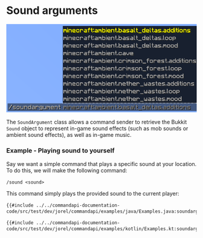 # Sound arguments

![A sound argument command with a list of Minecraft sounds as suggestions](./images/arguments/sound.png)

The `SoundArgument` class allows a command sender to retrieve the Bukkit `Sound` object to represent in-game sound effects (such as mob sounds or ambient sound effects), as well as in-game music.

<div class="example">

### Example - Playing sound to yourself

Say we want a simple command that plays a specific sound at your location. To do this, we will make the following command:

```mccmd
/sound <sound>
```

This command simply plays the provided sound to the current player:

<div class="multi-pre">

```java,Java
{{#include ../../commandapi-documentation-code/src/test/dev/jorel/commandapi/examples/java/Examples.java:soundarguments}}
```

```kotlin,Kotlin
{{#include ../../commandapi-documentation-code/src/test/dev/jorel/commandapi/examples/kotlin/Examples.kt:soundarguments}}
```

</div>

</div>
